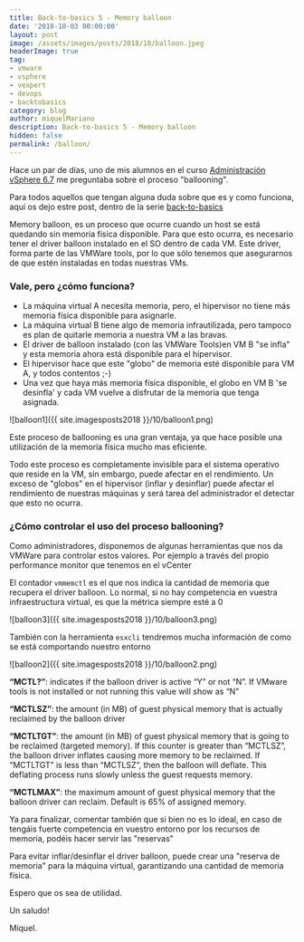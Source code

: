 ```yaml
---
title: Back-to-basics 5 - Memory balloon
date: '2018-10-03 00:00:00'
layout: post
image: /assets/images/posts/2018/10/balloon.jpeg
headerImage: true
tag:
- vmware
- vsphere
- vexpert
- devops
- backtobasics
category: blog
author: miquelMariano
description: Back-to-basics 5 - Memory balloon
hidden: false
permalink: /balloon/
---
```


Hace un par de días, uno de mis alumnos en el curso [Administración vSphere 6.7](https://www.ncora.com/formacion-tic/administracion-de-vsphere/administracion-vsphere-67-training-pack/) me preguntaba sobre el proceso "ballooning". 

Para todos aquellos que tengan alguna duda sobre que es y como funciona, aquí os dejo estre post, dentro de la serie [back-to-basics](https://miquelmariano.github.io/tags/#backtobasics)

Memory balloon, es un proceso que ocurre cuando un host se está quedando sin memoria física disponible. Para que esto ocurra, es necesario tener el driver balloon instalado en el SO dentro de cada VM. Este driver, forma parte de las VMWare tools, por lo que sólo tenemos que asegurarnos de que estén instaladas en todas nuestras VMs.

### Vale, pero ¿cómo funciona?

* La máquina virtual A necesita memoria, pero, el hipervisor no tiene más memoria física disponible para asignarle.
* La máquina virtual B tiene algo de memoria infrautilizada, pero tampoco es plan de quitarle memoria a nuestra VM a las bravas.
* El driver de balloon instalado (con las VMWare Tools)en VM B "se infla" y esta memoria ahora está disponible para el hipervisor.
* El hipervisor hace que este "globo" de memoria esté disponible para VM A, y todos contentos ;-)
* Una vez que haya más memoria física disponible, el globo en VM B 'se desinfla' y cada VM vuelve a disfrutar de la memoria que tenga asignada.

![balloon1]({{ site.imagesposts2018 }}/10/balloon1.png)

Este proceso de ballooning es una gran ventaja, ya que hace posible una utilización de la memoria física mucho mas eficiente.

Todo este proceso es completamente invisible para el sistema operativo que reside en la VM, sin embargo, puede afectar en el rendimiento. Un exceso de "globos" en el hipervisor (inflar y desinflar) puede afectar el rendimiento de nuestras máquinas y será tarea del administrador
el detectar que esto no ocurra.

### ¿Cómo controlar el uso del proceso ballooning?

Como administradores, disponemos de algunas herramientas que nos da VMWare para controlar estos valores. Por ejemplo a través del propio performance monitor que tenemos en el vCenter

El contador `vmmemctl` es el que nos indica la cantidad de memoria que recupera el driver balloon. Lo normal, si no hay competencia en vuestra infraestructura virtual, es que la métrica siempre esté a 0

![balloon3]({{ site.imagesposts2018 }}/10/balloon3.png)

También con la herramienta `esxcli` tendremos mucha información de como se está comportando nuestro entorno

![balloon2]({{ site.imagesposts2018 }}/10/balloon2.png)

**“MCTL?”**: indicates if the balloon driver is active “Y” or not “N”. If VMware tools is not installed or not running this value will show as “N”

**“MCTLSZ”**: the amount (in MB) of guest physical memory that is actually reclaimed by the balloon driver

**“MCTLTGT”**: the amount (in MB) of guest physical memory that is going to be reclaimed (targeted memory). If this counter is greater than “MCTLSZ”, the balloon driver inflates causing more memory to be reclaimed. If “MCTLTGT” is less than “MCTLSZ”, then the balloon will deflate. This deflating process runs slowly unless the guest requests memory.

**“MCTLMAX”**: the maximum amount of guest physical memory that the balloon driver can reclaim. Default is 65% of assigned memory.

Ya para finalizar, comentar también que si bien no es lo ideal, en caso de tengáis fuerte competencia en vuestro entorno por los recursos de memoria, podéis hacer servir las "reservas"

Para evitar inflar/desinflar el driver balloon, puede crear una "reserva de memoria" para la máquina virtual, garantizando una cantidad de memoria física. 

Espero que os sea de utilidad.

Un saludo!

Miquel.


